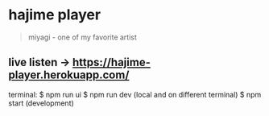 # hajime player
> miyagi - one of my favorite artist

## live listen -> https://hajime-player.herokuapp.com/

terminal:
$ npm run ui
$ npm run dev (local and on different terminal)
$ npm start (development)